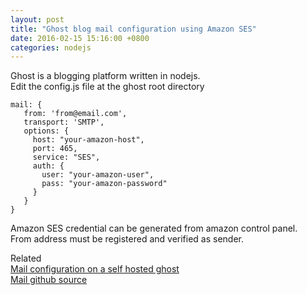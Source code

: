 ```yaml
---
layout: post
title: "Ghost blog mail configuration using Amazon SES"
date: 2016-02-15 15:16:00 +0800  
categories: nodejs
---
```


Ghost is a blogging platform written in nodejs.  
Edit the config.js file at the ghost root directory

    mail: {
       from: 'from@email.com',
       transport: 'SMTP',
       options: {
         host: "your-amazon-host",
         port: 465,
         service: "SES",
         auth: {
           user: "your-amazon-user",
           pass: "your-amazon-password"
         }
       }
    }

Amazon SES credential can be generated from amazon control panel.  
From address must be registered and verified as sender.


Related  
[Mail configuration on a self hosted ghost](http://support.ghost.org/mail)  
[Mail github source](https://github.com/TryGhost/Ghost/blob/master/core/server/mail/index.js)
